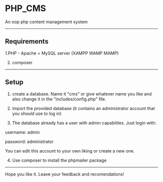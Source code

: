 # PHP_CMS
An oop php content management system 

***

## Requirements
1.PHP - Apache = MySQL server (XAMPP WAMP MAMP)

2. composer

***

## Setup

1. create a database. Name it "cms" or give whatever name you like and also change it in the "includes/config.php" file.

2. Import the provided database (it contains an administrator account that you should use to log in)

3. The database already has a user with admin capabitiles. Just login with:

username: admin

password: administrator

You can edit this account to your own liking or create a new one.

4. Use composer to install the phpmailer package

***

Hope you like it. Leave your feedback and recomendations!
